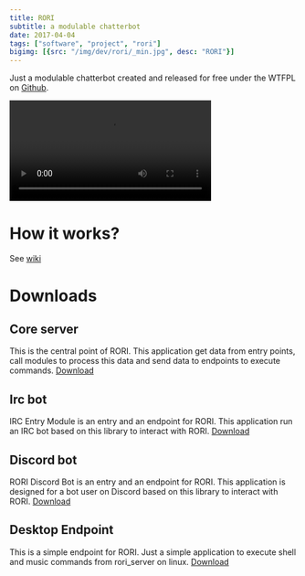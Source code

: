```yaml
---
title: RORI
subtitle: a modulable chatterbot
date: 2017-04-04
tags: ["software", "project", "rori"]
bigimg: [{src: "/img/dev/rori/_min.jpg", desc: "RORI"}]
---
```

Just a modulable chatterbot created and released for free under the WTFPL on [Github](https://github.com/AmarOk1412/rori).

<video controls="" width="70%">
  <source src="/videos/rori.webm" type="video/webm">
  Your browser does not support the video tag.
</video>

# How it works?

See [wiki](https://github.com/AmarOk1412/rori/wiki)

# Downloads

## Core server

This is the central point of RORI. This application get data from entry points, call modules to process this data and send data to endpoints to execute commands. [Download](https://github.com/AmarOk1412/rori_server)

## Irc bot

IRC Entry Module is an entry and an endpoint for RORI. This application run an IRC bot based on this library to interact with RORI. [Download](https://github.com/AmarOk1412/irc_entry_module)

## Discord bot

RORI Discord Bot is an entry and an endpoint for RORI. This application is designed for a bot user on Discord based on this library to interact with RORI. [Download](https://github.com/AmarOk1412/rori_discord_bot)

## Desktop Endpoint

This is a simple endpoint for RORI. Just a simple application to execute shell and music commands from rori_server on linux. [Download](https://github.com/AmarOk1412/rori_desktop_endpoint)
